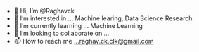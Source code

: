 - 👋 Hi, I’m @Raghavck
- 👀 I’m interested in ... Machine learing, Data Science Research
- 🌱 I’m currently learning ... Machine Learning
- 💞️ I’m looking to collaborate on ...
- 📫 How to reach me ...raghav.ck.clk@gmail.com

<!---
Raghavck/Raghavck is a ✨ special ✨ repository because its `README.md` (this file) appears on your GitHub profile.
You can click the Preview link to take a look at your changes.
--->
